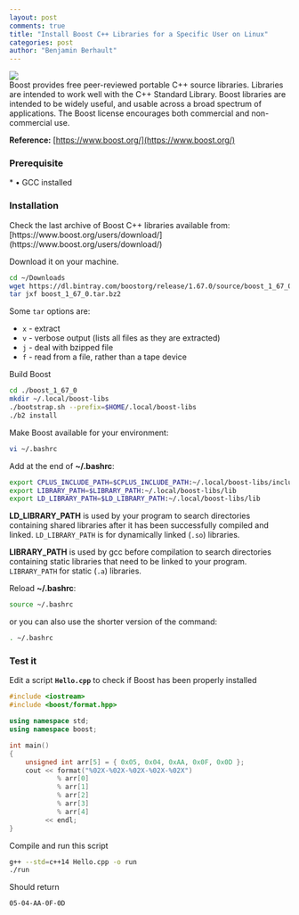 ```yaml
---
layout: post
comments: true
title: "Install Boost C++ Libraries for a Specific User on Linux"
categories: post
author: "Benjamin Berhault"
---
```


<div class="row">
  <div class="col grid s12 m6 l3">
    <img src="{{ '/images/boost.png' | relative_url }}" class="responsive-img">
  </div>
  <div class="col grid s12 m6 l9 ">
    Boost provides free peer-reviewed portable C++ source libraries. Libraries are intended to work well with the C++ Standard Library. Boost libraries are intended to be widely useful, and usable across a broad spectrum of applications. The Boost license encourages both commercial and non-commercial use.
  </div>
</div>

<b>Reference:</b> [https://www.boost.org/](https://www.boost.org/)

<h3>Prerequisite</h3> 
* &bull; GCC installed

<h3>Installation</h3>
Check the last archive of Boost C++ libraries available from: [https://www.boost.org/users/download/](https://www.boost.org/users/download/)

Download it on your machine.
```bash
cd ~/Downloads
wget https://dl.bintray.com/boostorg/release/1.67.0/source/boost_1_67_0.tar.bz2
tar jxf boost_1_67_0.tar.bz2
```

Some <code>tar</code> options are:
* `x` - extract
* `v` - verbose output (lists all files as they are extracted)
* `j` - deal with bzipped file
* `f` - read from a file, rather than a tape device

Build Boost
```bash
cd ./boost_1_67_0
mkdir ~/.local/boost-libs
./bootstrap.sh --prefix=$HOME/.local/boost-libs
./b2 install
```

Make Boost available for your environment:
```bash
vi ~/.bashrc
```

Add at the end of <b>~/.bashrc</b>:
```bash
export CPLUS_INCLUDE_PATH=$CPLUS_INCLUDE_PATH:~/.local/boost-libs/include
export LIBRARY_PATH=$LIBRARY_PATH:~/.local/boost-libs/lib
export LD_LIBRARY_PATH=$LD_LIBRARY_PATH:~/.local/boost-libs/lib
```

<b>LD_LIBRARY_PATH</b> is used by your program to search directories containing shared libraries after it has been successfully compiled and linked.
<code>LD_LIBRARY_PATH</code> is for dynamically linked (<code>.so</code>) libraries.

<b>LIBRARY_PATH</b> is used by gcc before compilation to search directories containing static libraries that need to be linked to your program.
<code>LIBRARY_PATH</code> for static (<code>.a</code>) libraries.

Reload <b>~/.bashrc</b>:
```bash
source ~/.bashrc
```

or you can also use the shorter version of the command:
```bash
. ~/.bashrc
```

<h3>Test it</h3>

Edit a script <b>`Hello.cpp`</b> to check if Boost has been properly installed
```cpp
#include <iostream>
#include <boost/format.hpp>

using namespace std;
using namespace boost;

int main()
{
    unsigned int arr[5] = { 0x05, 0x04, 0xAA, 0x0F, 0x0D };
    cout << format("%02X-%02X-%02X-%02X-%02X")
            % arr[0]
            % arr[1]
            % arr[2]
            % arr[3]
            % arr[4]
         << endl;
}
```

Compile and run this script
```bash
g++ --std=c++14 Hello.cpp -o run
./run
```

Should return
```bash
05-04-AA-0F-0D
```

